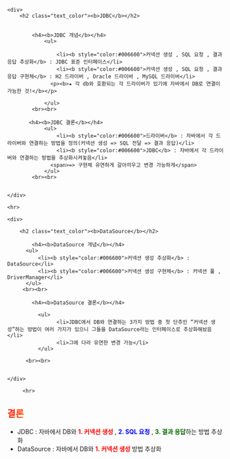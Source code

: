 <html>
<head>
    <style>
        .text_color{
             background: rgb(255,0,0);
             background: linear-gradient(120deg, rgba(255,0,0,1) 0%, rgba(255,141,0,1) 17%, 			rgba(245,255,0,1) 34%,
             rgba(34,106,42,1) 51%, rgba(4,37,240,1) 68%, rgba(13,27,147,1) 85%, rgba(94,0,255,1) 100%);
        background-clip: text;
              -webkit-background-clip: text;
                color: transparent;
                }
    </style>
</head>

<body>
<div>
 
    <div>
        <h2 class="text_color"><b>JDBC</b></h2>
        
          
            <h4><b>JDBC 개념</b></h4>
      			<ul>
          		
 		        	<li><b style="color:#006600">커넥션 생성 , SQL 요청 , 결과 응답 추상화</b> : JDBC 표준 인터페이스</li>
 		         	<li><b style="color:#006600">커넥션 생성 , SQL 요청 , 결과 응답 구현체</b> : H2 드라이버 , Oracle 드라이버 , MySQL 드라이버</li>
                  <p><b>★ 각 db와 호환되는 각 드라이버가 있기에 자바에서 DB로 연결이 가능한 것!</b></p>
          		
      			</ul>
			<br><br>

           <h4><b>JDBC 결론</b></h4>
          		<ul>
                	<li><b style="color:#006600">드라이버</b> : 자바에서 각 드라이버와 연결하는 방법을 정의(커넥션 생성 => SQL 전달 => 결과 응답)</li>
                    <li><b style="color:#006600">JDBC</b> : 자바에서 각 드라이버와 연결하는 방법을 추상화시켜놓음</li>
		          <span>=> 구현체 유연하게 갈아끼우고 변경 가능하게</span>
      			</ul>  
            <br><br>
        
			
    </div>

    <hr>

    <div>
        
        <h2 class="text_color"><b>DataSource</b></h2>
        
            <h4><b>DataSource 개념</b></h4>
          <ul>
	          <li><b style="color:#006600">커넥션 생성 추상화</b> : DataSource</li>
    	      <li><b style="color:#006600">커넥션 생성 구현체</b> : 커넥션 풀 , DriverManager</li>
          </ul>
         <br><br>

          	<h4><b>DataSource 결론</b></h4>
      
	          <ul>
    	            <li>JDBC에서 DB와 연결하는 3가지 방법 중 첫 단추인 “커넥션 생성”하는 방법이 여러 가지가 있으니 그들을 DataSource라는 인터페이스로 추상화해놨음</li> 
        			<li>그에 다라 유연한 변경 가능</li>
	          </ul>
          
          <br><br>
         
       
    </div>
  
  		 <hr>	
  		
  
  <div>
    <h2 class="text_color"><b>결론</b></h2>
	    <ul>
    		<li>JDBC : 자바에서 DB와 <b style="color:red">1. 커넥션 생성</b> , <b style="color:blue">2. SQL 요청</b> , <b style="color:#006600">3. 결과 응답</b>하는 방법 추상화</li>
    		<li>DataSource : 자바에서 DB와 <b style="color:red">1. 커넥션 생성</b> 방법 추상화</li>
    	</ul>
  </div>
</div>

</body>
</html>
